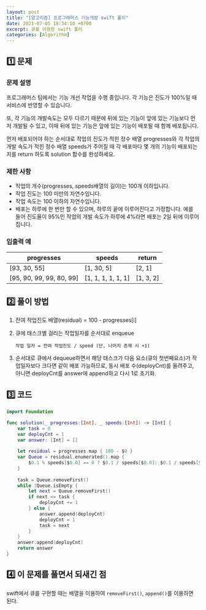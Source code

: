 ```yaml
---
layout: post
title: "[알고리즘] 프로그래머스 기능개발 swift 풀이"
date: 2021-07-05 18:34:10 +0700
excerpt: 큐를 이용한 swift 풀이
categories: [Algorithm]
---
```


## 1️⃣ 문제

### 문제 설명

프로그래머스 팀에서는 기능 개선 작업을 수행 중입니다. 각 기능은 진도가 100%일 때 서비스에 반영할 수 있습니다.

또, 각 기능의 개발속도는 모두 다르기 때문에 뒤에 있는 기능이 앞에 있는 기능보다 먼저 개발될 수 있고, 이때 뒤에 있는 기능은 앞에 있는 기능이 배포될 때 함께 배포됩니다.

먼저 배포되어야 하는 순서대로 작업의 진도가 적힌 정수 배열 progresses와 각 작업의 개발 속도가 적힌 정수 배열 speeds가 주어질 때 각 배포마다 몇 개의 기능이 배포되는지를 return 하도록 solution 함수를 완성하세요.

### 제한 사항

- 작업의 개수(progresses, speeds배열의 길이)는 100개 이하입니다.
- 작업 진도는 100 미만의 자연수입니다.
- 작업 속도는 100 이하의 자연수입니다.
- 배포는 하루에 한 번만 할 수 있으며, 하루의 끝에 이루어진다고 가정합니다. 예를 들어 진도율이 95%인 작업의 개발 속도가 하루에 4%라면 배포는 2일 뒤에 이루어집니다.

### 입출력 예

| progresses               | speeds             | return    |
| ------------------------ | ------------------ | --------- |
| [93, 30, 55]             | [1, 30, 5]         | [2, 1]    |
| [95, 90, 99, 99, 80, 99] | [1, 1, 1, 1, 1, 1] | [1, 3, 2] |

## 2️⃣ 풀이 방법

1. 잔여 작업진도 배열(residual) = 100 - progresses[i]

2. 큐에 태스크별 걸리는 작업일자를 순서대로 enqueue

   ``` 
   작업 일자 = 잔여 작업진도 / speed (단, 나머지 존재 시 +1)
   ```

3. 순서대로 큐에서 dequeue하면서 해당 태스크가 다음 요소(큐의 첫번째요소)가 작업일자보다 크다면 같이 배포 가능하므로, 동시 배포 수(deployCnt)를 올려주고, 아니면 deployCnt를 answer에 append하고 다시 1로 초기화.

## 3️⃣ 코드

``` swift
import Foundation

func solution(_ progresses:[Int], _ speeds:[Int]) -> [Int] {
    var task = 0
    var deployCnt = 1
    var answer: [Int] = []
    
    let residual = progresses.map { 100 - $0 }
    var Queue = residual.enumerated().map {
        $0.1 % speeds[$0.0] == 0 ? $0.1 / speeds[$0.0]: $0.1 / speeds[$0.0] + 1
    }
    
    task = Queue.removeFirst()
    while !Queue.isEmpty {
        let next = Queue.removeFirst()
        if next <= task {
          	deployCnt += 1
        } else {
            answer.append(deployCnt)
            deployCnt = 1
            task = next
        }
    }
    answer.append(deployCnt)
    return answer
}
```

## 4️⃣ 이 문제를 풀면서 되새긴 점

swift에서 큐를 구현할 때는 배열을 이용하여 `removeFirst()`, `append()`를 이용하면 된다.

